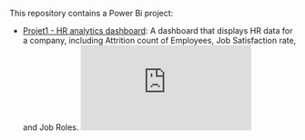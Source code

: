 This repository contains a Power Bi project:

- [Projet1 - HR analytics dashboard](https://github.com/ncc-chandni/PowerBi-Dashboard/tree/main/Projet1%20-%20HR%20analytics%20dashboard): A dashboard that displays HR data for a company, including Attrition count of Employees, Job Satisfaction rate, and Job Roles.
![HR-Analysis-Dashboard](https://github.com/ncc-chandni/PowerBi-Dashboard/blob/main/Projet1%20-%20HR%20analytics%20dashboard/HR-Analysis-Dashboard.pdf)
